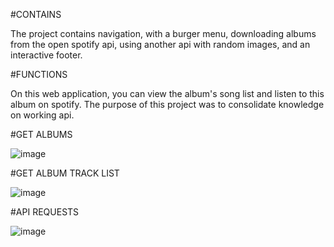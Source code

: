 #CONTAINS

The project contains navigation, with a burger menu, downloading albums from the open spotify api, using another api with random images, and an interactive footer.

#FUNCTIONS

On this web application, you can view the album's song list and listen to this album on spotify.
The purpose of this project was to consolidate knowledge on working api.

#GET ALBUMS

![image](https://user-images.githubusercontent.com/77338277/161636501-ab78a0ae-45ac-4c15-a8e9-a4d47996261e.png)

#GET ALBUM TRACK LIST

![image](https://user-images.githubusercontent.com/77338277/161636647-dd1bc63d-cc80-48c2-b084-ba512ac1f977.png)

#API REQUESTS

![image](https://user-images.githubusercontent.com/77338277/161636434-b788496f-8869-4e9b-a63b-8717f3ff0a52.png)

